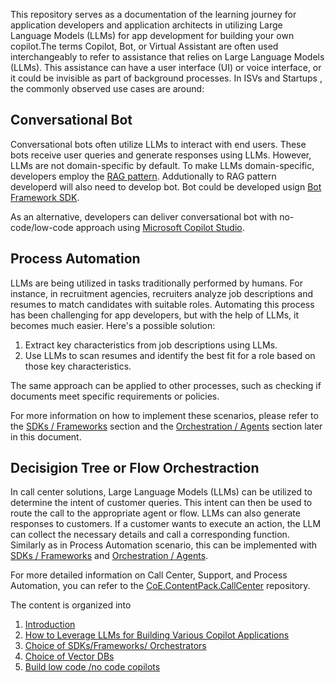 This repository serves as a documentation of the learning journey for application developers and application architects in utilizing Large Language Models (LLMs) for app development for building your own copilot.The terms Copilot, Bot, or Virtual Assistant are often used interchangeably to refer to assistance that relies on Large Language Models (LLMs). This assistance can have a user interface (UI) or voice interface, or it could be invisible as part of background processes. In ISVs and Startups , the commonly observed use cases are around:
 
## Conversational Bot

Conversational bots often utilize LLMs to interact with end users. These bots receive user queries and generate responses using LLMs. However, LLMs are not domain-specific by default. To make LLMs domain-specific, developers employ the [RAG pattern](02-Leverage%20LLMs%20for%20building%20your%20own%20Copilot.md#rag-pattern).  Addutionally to RAG pattern developerd will also need to develop bot.  Bot could be developed usign [Bot Framework SDK](https://learn.microsoft.com/azure/bot-service/bot-service-overview?view=azure-bot-service-4.0).

As an alternative, developers can deliver conversational bot with no-code/low-code approach using [Microsoft Copilot Studio](05-Build%20low%20code-no%20code%20copilots.md).

## Process Automation

LLMs are being utilized in tasks traditionally performed by humans. For instance, in recruitment agencies, recruiters analyze job descriptions and resumes to match candidates with suitable roles. Automating this process has been challenging for app developers, but with the help of LLMs, it becomes much easier. Here's a possible solution: 
1. Extract key characteristics from job descriptions using LLMs.
2. Use LLMs to scan resumes and identify the best fit for a role based on those key characteristics.

The same approach can be applied to other processes, such as checking if documents meet specific requirements or policies.

For more information on how to implement these scenarios, please refer to the [SDKs / Frameworks](03-SDKs%2C%20Frameworks%20and%20Orchestrators.md#sdks--frameworks) section and the [Orchestration / Agents](https://github.com/jyravi/copilot_appdev/blob/main/03-SDKs%2C%20Frameworks%20and%20Orchestrators.md) section later in this document.

## Decisigion Tree or Flow Orchestraction

In call center solutions, Large Language Models (LLMs) can be utilized to determine the intent of customer queries. This intent can then be used to route the call to the appropriate agent or flow. LLMs can also generate responses to customers. If a customer wants to execute an action, the LLM can collect the necessary details and call a corresponding function.  Similarly as in Process Automation scenario, this can be implemented with [SDKs / Frameworks](#sdks--frameworks) and [Orchestration / Agents](https://github.com/jyravi/copilot_appdev/blob/main/03-SDKs%2C%20Frameworks%20and%20Orchestrators.md#orchestrators-to-do).

For more detailed information on Call Center, Support, and Process Automation, you can refer to the [CoE.ContentPack.CallCenter](https://github.com/RobertEichenseer/CoE.ContentPack.CallCenter) repository.

The content is organized into 

1. [Introduction](01-Introduction.md)
2. [How to Leverage LLMs for Building Various Copilot Applications](02-Leverage%20LLMs%20for%20building%20your%20own%20Copilot.md)
3. [Choice of SDKs/Frameworks/ Orchestrators](03-SDKs%2C%20Frameworks%20and%20Orchestrators.md)
4. [Choice of Vector DBs](04-Vector%20DBs.md)
5. [Build low code /no code copilots](05-Build%20low%20code-no%20code%20copilots.md)